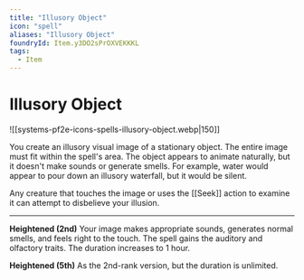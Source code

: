 ```yaml
---
title: "Illusory Object"
icon: "spell"
aliases: "Illusory Object"
foundryId: Item.y3DO2sPrOXVEKKKL
tags:
  - Item
---
```


# Illusory Object
![[systems-pf2e-icons-spells-illusory-object.webp|150]]

You create an illusory visual image of a stationary object. The entire image must fit within the spell's area. The object appears to animate naturally, but it doesn't make sounds or generate smells. For example, water would appear to pour down an illusory waterfall, but it would be silent.

Any creature that touches the image or uses the [[Seek]] action to examine it can attempt to disbelieve your illusion.

* * *

**Heightened (2nd)** Your image makes appropriate sounds, generates normal smells, and feels right to the touch. The spell gains the auditory and olfactory traits. The duration increases to 1 hour.

**Heightened (5th)** As the 2nd-rank version, but the duration is unlimited.
